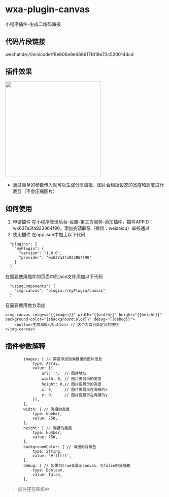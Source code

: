 # wxa-plugin-canvas
小程序插件-生成二维码海报

## 代码片段链接

wechatide://minicode/f8e606e9e666617fd18e72c520014dcd

## 插件效果

<img width="300" src="https://github.com/jasondu/wxa-plugin-canvas/blob/master/demo.gif"></img>

- 通过简单的参数传入就可以生成分享海报，图片会根据设定的宽度和高度进行裁剪（不会压缩图片）

## 如何使用

1. 申请插件
在小程序管理后台-设置-第三方服务-添加插件，插件APPID：wx637a3fa923864f90，添加完请联系（微信：weizaidu）审核通过
2. 使用插件
在app.json中加上以下代码
```
  "plugins": {
    "myPlugin": {
      "version": "1.0.0",
      "provider": "wx637a3fa923864f90"
    }
  }
```
在需要使用插件的页面中的json文件添加以下代码
```
  "usingComponents": {
    "img-canvas": "plugin://myPlugin/canvas"
  }
```
在需要使用地方添加
```
<img-canvas images="{{images}}" width="{{width}}" height="{{height}}" background-color="{{backgroundColor}}" debug="{{debug}}">
    <button>生成海报</button> // 这个为自己自定义的按钮
</img-canvas>
```
## 插件参数解释

```
        images: { // 需要添加到海报里的图片信息
            type: Array,
            value: [{
                url: '',  // 图片地址
                width: 0, // 图片要展示的宽度
                height: 0,// 图片要展示的高度
                x: 0,     // 图片要展示在海报的x
                y: 0,     // 图片要展示在海报的y
            }],
        },
        width: { // 海报的宽度
            type: Number,
            value: 750,
        },
        height: { // 海报的高度
            type: Number,
            value: 750,
        },
        backgroundColor: { // 海报的背景色
            type: String,
            value: '#ffffff',
        },
        debug: { // 如果为true会展示canvas，为false则会隐藏
            type: Boolean,
            value: false,
        },
```
> 插件还在审核中